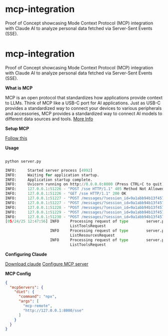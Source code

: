 # mcp-integration
Proof of Concept showcasing Mode Context Protocol (MCP) integration with Claude AI to analyze personal data fetched via Server-Sent Events (SSE).

# mcp-integration
Proof of Concept showcasing Mode Context Protocol (MCP) integration with Claude AI to analyze personal data fetched via Server-Sent Events (SSE).

**What is MCP**

MCP is an open protocol that standardizes how applications provide context to LLMs. Think of MCP like a USB-C port for AI applications. Just as USB-C provides a standardized way to connect your devices to various peripherals and accessories, MCP provides a standardized way to connect AI models to different data sources and tools.
[More Info
]([https://](https://modelcontextprotocol.io/introduction))

**Setup MCP**

[Follow this](https://github.com/modelcontextprotocol/python-sdk?tab=readme-ov-file#installation)

**Usage**
```python

python server.py

INFO:     Started server process [4992]
INFO:     Waiting for application startup.
INFO:     Application startup complete.
INFO:     Uvicorn running on http://0.0.0.0:8000 (Press CTRL+C to quit)
INFO:     127.0.0.1:51226 - "POST /sse HTTP/1.1" 405 Method Not Allowed
INFO:     127.0.0.1:51226 - "GET /sse HTTP/1.1" 200 OK
INFO:     127.0.0.1:51227 - "POST /messages/?session_id=9a1abb94b13f457f8c90de15ee80bd2e HTTP/1.1" 202 Accepted
INFO:     127.0.0.1:51227 - "POST /messages/?session_id=9a1abb94b13f457f8c90de15ee80bd2e HTTP/1.1" 202 Accepted
INFO:     127.0.0.1:51228 - "POST /messages/?session_id=9a1abb94b13f457f8c90de15ee80bd2e HTTP/1.1" 202 Accepted
INFO:     127.0.0.1:51229 - "POST /messages/?session_id=9a1abb94b13f457f8c90de15ee80bd2e HTTP/1.1" 202 Accepted
INFO:     127.0.0.1:51230 - "POST /messages/?session_id=9a1abb94b13f457f8c90de15ee80bd2e HTTP/1.1" 202 Accepted
[05/24/25 12:47:56] INFO     Processing request of type        server.py:551
                             ListToolsRequest
                    INFO     Processing request of type        server.py:551
                             ListResourcesRequest
                    INFO     Processing request of type        server.py:551
                             ListToolsRequest

```

**Configuring Claude**

[Download claude](https://claude.ai/download)
[Configure MCP server](https://appwrite.io/docs/tooling/mcp/claude#step-1)


**MCP Config**

````json
{
  "mcpServers": {
    "diet": {
      "command": "npx",
      "args": [
        "mcp-remote",
        "http://127.0.0.1:8000/sse"
      ]
    }
  }
}
````


